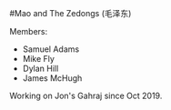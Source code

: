 #Mao and The Zedongs (毛泽东)


Members:
- Samuel Adams
- Mike Fly
- Dylan Hill
- James McHugh


Working on Jon's Gahraj since Oct 2019.
